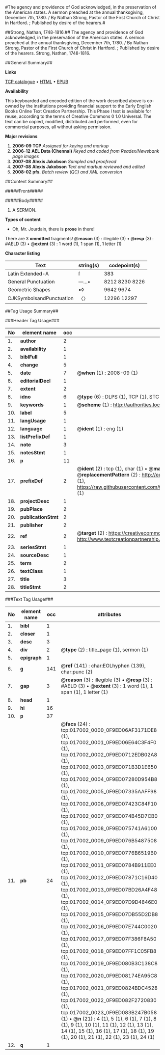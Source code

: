#The agency and providence of God acknowledged, in the preservation of the American states. A sermon preached at the annual thanksgiving, December 7th, 1780. / By Nathan Strong, Pastor of the First Church of Christ in Hartford. ; Published by desire of the hearers.#

##Strong, Nathan, 1748-1816.##
The agency and providence of God acknowledged, in the preservation of the American states. A sermon preached at the annual thanksgiving, December 7th, 1780. / By Nathan Strong, Pastor of the First Church of Christ in Hartford. ; Published by desire of the hearers.
Strong, Nathan, 1748-1816.

##General Summary##

**Links**

[TCP catalogue](http://www.ota.ox.ac.uk/tcp/)  • 
[HTML](http://tei.it.ox.ac.uk/tcp/Texts-HTML/free/N13/N13459.html)  • 
[EPUB](http://tei.it.ox.ac.uk/tcp/Texts-EPUB/free/N13/N13459.epub)

**Availability**

This keyboarded and encoded edition of the
	       work described above is co-owned by the institutions
	       providing financial support to the Early English Books
	       Online Text Creation Partnership. This Phase I text is
	       available for reuse, according to the terms of Creative
	       Commons 0 1.0 Universal. The text can be copied,
	       modified, distributed and performed, even for
	       commercial purposes, all without asking permission.

**Major revisions**

1. __2006-09__ __TCP__ *Assigned for keying and markup*
1. __2006-12__ __AEL Data (Chennai)__ *Keyed and coded from Readex/Newsbank page images*
1. __2007-08__ __Alexis Jakobson__ *Sampled and proofread*
1. __2007-08__ __Alexis Jakobson__ *Text and markup reviewed and edited*
1. __2008-02__ __pfs.__ *Batch review (QC) and XML conversion*

##Content Summary##

#####Front#####

#####Body#####

1. A SERMON.

**Types of content**

  * Oh, Mr. Jourdain, there is **prose** in there!

There are 3 **ommitted** fragments! 
 @__reason__ (3) : illegible (3)  •  @__resp__ (3) : #AELD (3)  •  @__extent__ (3) : 1 word (1), 1 span (1), 1 letter (1)

**Character listing**


|Text|string(s)|codepoint(s)|
|---|---|---|
|Latin Extended-A|ſ|383|
|General Punctuation|—…•|8212 8230 8226|
|Geometric Shapes|▪◊|9642 9674|
|CJKSymbolsandPunctuation|〈〉|12296 12297|

##Tag Usage Summary##

###Header Tag Usage###

|No|element name|occ|attributes|
|---|---|---|---|
|1.|__author__|2||
|2.|__availability__|1||
|3.|__biblFull__|1||
|4.|__change__|5||
|5.|__date__|7| @__when__ (1) : 2008-09 (1)|
|6.|__editorialDecl__|1||
|7.|__extent__|2||
|8.|__idno__|6| @__type__ (6) : DLPS (1), TCP (1), STC (1), NOTIS (1), IMAGE-SET (1), EVANS-CITATION (1)|
|9.|__keywords__|1| @__scheme__ (1) : http://authorities.loc.gov/ (1)|
|10.|__label__|5||
|11.|__langUsage__|1||
|12.|__language__|1| @__ident__ (1) : eng (1)|
|13.|__listPrefixDef__|1||
|14.|__note__|3||
|15.|__notesStmt__|1||
|16.|__p__|11||
|17.|__prefixDef__|2| @__ident__ (2) : tcp (1), char (1)  •  @__matchPattern__ (2) : ([0-9\-]+):([0-9IVX]+) (1), (.+) (1)  •  @__replacementPattern__ (2) : http://eebo.chadwyck.com/downloadtiff?vid=$1&page=$2 (1), https://raw.githubusercontent.com/textcreationpartnership/Texts/master/tcpchars.xml#$1 (1)|
|18.|__projectDesc__|1||
|19.|__pubPlace__|2||
|20.|__publicationStmt__|2||
|21.|__publisher__|2||
|22.|__ref__|2| @__target__ (2) : https://creativecommons.org/publicdomain/zero/1.0/ (1), http://www.textcreationpartnership.org/docs/. (1)|
|23.|__seriesStmt__|1||
|24.|__sourceDesc__|1||
|25.|__term__|2||
|26.|__textClass__|1||
|27.|__title__|3||
|28.|__titleStmt__|2||


###Text Tag Usage###

|No|element name|occ|attributes|
|---|---|---|---|
|1.|__bibl__|1||
|2.|__closer__|1||
|3.|__desc__|3||
|4.|__div__|2| @__type__ (2) : title_page (1), sermon (1)|
|5.|__epigraph__|1||
|6.|__g__|141| @__ref__ (141) : char:EOLhyphen (139), char:punc (2)|
|7.|__gap__|3| @__reason__ (3) : illegible (3)  •  @__resp__ (3) : #AELD (3)  •  @__extent__ (3) : 1 word (1), 1 span (1), 1 letter (1)|
|8.|__head__|1||
|9.|__hi__|16||
|10.|__p__|37||
|11.|__pb__|24| @__facs__ (24) : tcp:017002_0000_0F9ED06AF3171DE8 (1), tcp:017002_0001_0F9ED06E64C3F4F0 (1), tcp:017002_0002_0F9ED0712EDB02A8 (1), tcp:017002_0003_0F9ED071B3D1E650 (1), tcp:017002_0004_0F9ED07280D954B8 (1), tcp:017002_0005_0F9ED07335AAFF98 (1), tcp:017002_0006_0F9ED07423C84F10 (1), tcp:017002_0007_0F9ED074B45D7CB0 (1), tcp:017002_0008_0F9ED075741A6100 (1), tcp:017002_0009_0F9ED076B5487508 (1), tcp:017002_0010_0F9ED0776B6519B0 (1), tcp:017002_0011_0F9ED0784B911EE0 (1), tcp:017002_0012_0F9ED07871C16D40 (1), tcp:017002_0013_0F9ED07BD26A4F48 (1), tcp:017002_0014_0F9ED07D9D4846E0 (1), tcp:017002_0015_0F9ED07DB55D2DB8 (1), tcp:017002_0016_0F9ED07E744C0020 (1), tcp:017002_0017_0F9ED07F386F8A50 (1), tcp:017002_0018_0F9ED07FF1C05FB8 (1), tcp:017002_0019_0F9ED080B3C138C8 (1), tcp:017002_0020_0F9ED08174EA95C8 (1), tcp:017002_0021_0F9ED0824BDC4528 (1), tcp:017002_0022_0F9ED082F2720830 (1), tcp:017002_0023_0F9ED083B247B058 (1)  •  @__n__ (21) : 4 (1), 5 (1), 6 (1), 7 (1), 8 (1), 9 (1), 10 (1), 11 (1), 12 (1), 13 (1), 14 (1), 15 (1), 16 (1), 17 (1), 18 (1), 19 (1), 20 (1), 21 (1), 22 (1), 23 (1), 24 (1)|
|12.|__q__|1||
